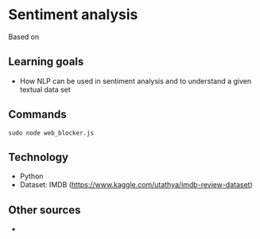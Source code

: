 # Sentiment analysis
Based on 

## Learning goals
- How NLP can be used in sentiment analysis and to understand a given textual data set

## Commands
```sudo node web_blocker.js```

## Technology
- Python
- Dataset: IMDB (https://www.kaggle.com/utathya/imdb-review-dataset)

## Other sources
- 
